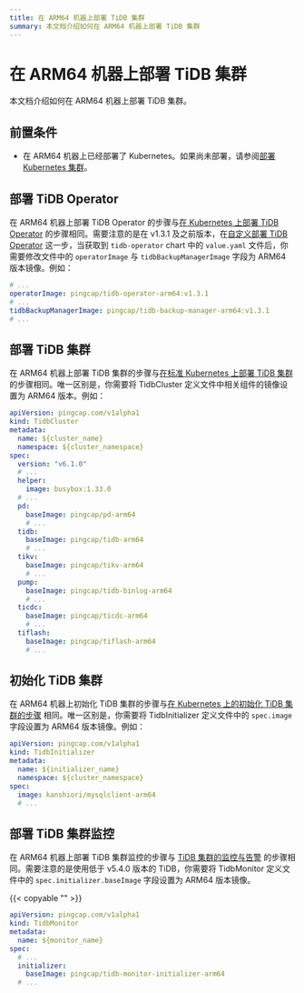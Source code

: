 ```yaml
---
title: 在 ARM64 机器上部署 TiDB 集群
summary: 本文档介绍如何在 ARM64 机器上部署 TiDB 集群
---
```


# 在 ARM64 机器上部署 TiDB 集群

本文档介绍如何在 ARM64 机器上部署 TiDB 集群。

## 前置条件

* 在 ARM64 机器上已经部署了 Kubernetes。如果尚未部署，请参阅[部署 Kubernetes 集群](deploy-tidb-operator.md#部署-kubernetes-集群)。

## 部署 TiDB Operator

在 ARM64 机器上部署 TiDB Operator 的步骤与[在 Kubernetes 上部署 TiDB Operator](deploy-tidb-operator.md) 的步骤相同。需要注意的是在 v1.3.1 及之前版本，在[自定义部署 TiDB Operator](deploy-tidb-operator.md#自定义部署-tidb-operator) 这一步，当获取到 `tidb-operator` chart 中的 `value.yaml` 文件后，你需要修改文件中的 `operatorImage` 与 `tidbBackupManagerImage` 字段为 ARM64 版本镜像。例如：

```yaml
# ...
operatorImage: pingcap/tidb-operator-arm64:v1.3.1
# ...
tidbBackupManagerImage: pingcap/tidb-backup-manager-arm64:v1.3.1
# ...
```

## 部署 TiDB 集群

在 ARM64 机器上部署 TiDB 集群的步骤与[在标准 Kubernetes 上部署 TiDB 集群](deploy-on-general-kubernetes.md) 的步骤相同。唯一区别是，你需要将 TidbCluster 定义文件中相关组件的镜像设置为 ARM64 版本。例如：

```yaml
apiVersion: pingcap.com/v1alpha1
kind: TidbCluster
metadata:
  name: ${cluster_name}
  namespace: ${cluster_namespace}
spec:
  version: "v6.1.0"
  # ...
  helper:
    image: busybox:1.33.0
  # ...
  pd:
    baseImage: pingcap/pd-arm64
    # ...
  tidb:
    baseImage: pingcap/tidb-arm64
    # ...
  tikv:
    baseImage: pingcap/tikv-arm64
    # ...
  pump:
    baseImage: pingcap/tidb-binlog-arm64
    # ...
  ticdc:
    baseImage: pingcap/ticdc-arm64
    # ...
  tiflash:
    baseImage: pingcap/tiflash-arm64
    # ...
```

## 初始化 TiDB 集群

在 ARM64 机器上初始化 TiDB 集群的步骤与[在 Kubernetes 上的初始化 TiDB 集群的步骤](initialize-a-cluster.md) 相同。唯一区别是，你需要将 TidbInitializer 定义文件中的 `spec.image` 字段设置为 ARM64 版本镜像。例如：

```yaml
apiVersion: pingcap.com/v1alpha1
kind: TidbInitializer
metadata:
  name: ${initializer_name}
  namespace: ${cluster_namespace}
spec:
  image: kanshiori/mysqlclient-arm64
  # ...
```

## 部署 TiDB 集群监控

在 ARM64 机器上部署 TiDB 集群监控的步骤与 [TiDB 集群的监控与告警](monitor-a-tidb-cluster.md) 的步骤相同。需要注意的是使用低于 v5.4.0 版本的 TiDB，你需要将 TidbMonitor 定义文件中的 `spec.initializer.baseImage` 字段设置为 ARM64 版本镜像。

{{< copyable "" >}}

```yaml
apiVersion: pingcap.com/v1alpha1
kind: TidbMonitor
metadata:
  name: ${monitor_name}
spec:
  # ...
  initializer:
    baseImage: pingcap/tidb-monitor-initializer-arm64
  # ...
```